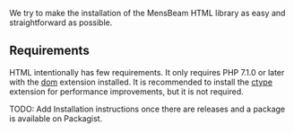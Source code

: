We try to make the installation of the MensBeam HTML library as easy and straightforward as possible.

## Requirements ##

HTML intentionally has few requirements. It only requires PHP 7.1.0 or later with the [dom](http://php.net/manual/en/book.dom.php) extension installed. It is recommended to install the [ctype](https://www.php.net/manual/en/book.ctype.php) extension for performance improvements, but it is not required.

TODO: Add Installation instructions once there are releases and a package is available on Packagist.

